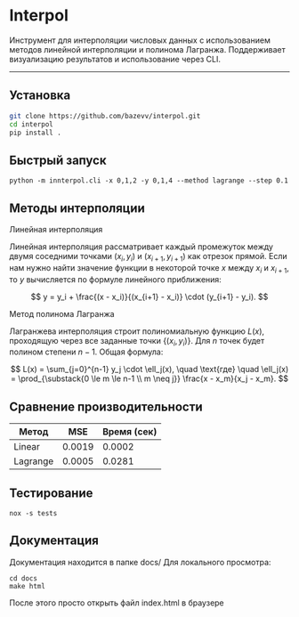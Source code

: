 # Interpol

Инструмент для интерполяции числовых данных с использованием методов линейной интерполяции и полинома Лагранжа. Поддерживает визуализацию результатов и использование через CLI.

---

## Установка

```bash
git clone https://github.com/bazevv/interpol.git
cd interpol
pip install .
```

## Быстрый запуск
```
python -m innterpol.cli -x 0,1,2 -y 0,1,4 --method lagrange --step 0.1
```

## Методы интерполяции

Линейная интерполяция

Линейная интерполяция рассматривает каждый промежуток между двумя соседними точками $(x_i, y_i)$ и $(x_{i+1}, y_{i+1})$ как отрезок прямой. Если нам нужно найти значение функции в некоторой точке $x$ между $x_i$ и $x_{i+1}$, то $y$ вычисляется по формуле линейного приближения:

$$
y = y_i + \frac{(x - x_i)}{(x_{i+1} - x_i)} \cdot (y_{i+1} - y_i).
$$

Метод полинома Лагранжа

Лагранжева интерполяция строит полиномиальную функцию $L(x)$, проходящую через все заданные точки $\{(x_i, y_i)\}$. Для $n$ точек будет полином степени $n-1$. Общая формула:

$$
L(x) = \sum_{j=0}^{n-1} y_j \cdot \ell_j(x),
\quad
\text{где}
\quad
\ell_j(x) = \prod_{\substack{0 \le m \le n-1 \\ m \neq j}} 
\frac{x - x_m}{x_j - x_m}.
$$

## Сравнение производительности
| Метод       | MSE    | Время (сек) |
|-------------|--------|-------------|
| Linear      | 0.0019 | 0.0002      |
| Lagrange    | 0.0005 | 0.0281      |

## Тестирование

```
nox -s tests
```

## Документация 

Документация находится в папке docs/
Для локального просмотра:

```
cd docs
make html
```

После этого просто открыть файл index.html в браузере

